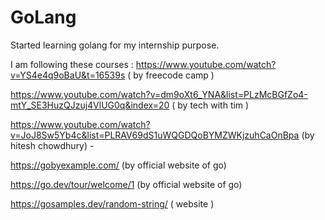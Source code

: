 # GoLang
Started learning golang for my internship purpose. 

I am following these courses : 
https://www.youtube.com/watch?v=YS4e4q9oBaU&t=16539s ( by freecode camp )

https://www.youtube.com/watch?v=dm9oXt6_YNA&list=PLzMcBGfZo4-mtY_SE3HuzQJzuj4VlUG0q&index=20 ( by tech with tim )

https://www.youtube.com/watch?v=JoJ8Sw5Yb4c&list=PLRAV69dS1uWQGDQoBYMZWKjzuhCaOnBpa (by hitesh chowdhury) -

https://gobyexample.com/ (by official website of go)

https://go.dev/tour/welcome/1 (by official website of go)

https://gosamples.dev/random-string/ ( website )
